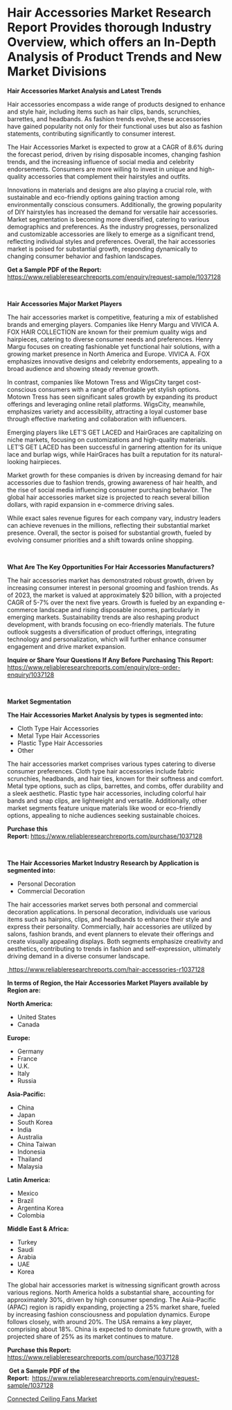 <p><h1>Hair Accessories Market Research Report Provides thorough Industry Overview, which offers an In-Depth Analysis of Product Trends and New Market Divisions</h1></p><p><strong>Hair Accessories Market Analysis and Latest Trends</strong></p>
<p><p>Hair accessories encompass a wide range of products designed to enhance and style hair, including items such as hair clips, bands, scrunchies, barrettes, and headbands. As fashion trends evolve, these accessories have gained popularity not only for their functional uses but also as fashion statements, contributing significantly to consumer interest.</p><p>The Hair Accessories Market is expected to grow at a CAGR of 8.6% during the forecast period, driven by rising disposable incomes, changing fashion trends, and the increasing influence of social media and celebrity endorsements. Consumers are more willing to invest in unique and high-quality accessories that complement their hairstyles and outfits. </p><p>Innovations in materials and designs are also playing a crucial role, with sustainable and eco-friendly options gaining traction among environmentally conscious consumers. Additionally, the growing popularity of DIY hairstyles has increased the demand for versatile hair accessories. Market segmentation is becoming more diversified, catering to various demographics and preferences. As the industry progresses, personalized and customizable accessories are likely to emerge as a significant trend, reflecting individual styles and preferences. Overall, the hair accessories market is poised for substantial growth, responding dynamically to changing consumer behavior and fashion landscapes.</p></p>
<p><strong>Get a Sample PDF of the Report:&nbsp;</strong> <a href="https://www.reliableresearchreports.com/enquiry/request-sample/1037128?utm_campaign=1674&utm_medium=2&utm_source=Github&utm_content=ia&utm_term=06022025&utm_id=hair-accessories">https://www.reliableresearchreports.com/enquiry/request-sample/1037128</a></p>
<p>&nbsp;</p>
<p><strong>Hair Accessories Major Market Players</strong></p>
<p><p>The hair accessories market is competitive, featuring a mix of established brands and emerging players. Companies like Henry Margu and VIVICA A. FOX HAIR COLLECTION are known for their premium quality wigs and hairpieces, catering to diverse consumer needs and preferences. Henry Margu focuses on creating fashionable yet functional hair solutions, with a growing market presence in North America and Europe. VIVICA A. FOX emphasizes innovative designs and celebrity endorsements, appealing to a broad audience and showing steady revenue growth.</p><p>In contrast, companies like Motown Tress and WigsCity target cost-conscious consumers with a range of affordable yet stylish options. Motown Tress has seen significant sales growth by expanding its product offerings and leveraging online retail platforms. WigsCity, meanwhile, emphasizes variety and accessibility, attracting a loyal customer base through effective marketing and collaboration with influencers.</p><p>Emerging players like LET’S GET LACED and HairGraces are capitalizing on niche markets, focusing on customizations and high-quality materials. LET’S GET LACED has been successful in garnering attention for its unique lace and burlap wigs, while HairGraces has built a reputation for its natural-looking hairpieces.</p><p>Market growth for these companies is driven by increasing demand for hair accessories due to fashion trends, growing awareness of hair health, and the rise of social media influencing consumer purchasing behavior. The global hair accessories market size is projected to reach several billion dollars, with rapid expansion in e-commerce driving sales.</p><p>While exact sales revenue figures for each company vary, industry leaders can achieve revenues in the millions, reflecting their substantial market presence. Overall, the sector is poised for substantial growth, fueled by evolving consumer priorities and a shift towards online shopping.</p></p>
<p>&nbsp;</p>
<p><strong>What Are The Key Opportunities For Hair Accessories Manufacturers?</strong></p>
<p><p>The hair accessories market has demonstrated robust growth, driven by increasing consumer interest in personal grooming and fashion trends. As of 2023, the market is valued at approximately $20 billion, with a projected CAGR of 5-7% over the next five years. Growth is fueled by an expanding e-commerce landscape and rising disposable incomes, particularly in emerging markets. Sustainability trends are also reshaping product development, with brands focusing on eco-friendly materials. The future outlook suggests a diversification of product offerings, integrating technology and personalization, which will further enhance consumer engagement and drive market expansion.</p></p>
<p><strong>Inquire or Share Your Questions If Any Before Purchasing This Report:</strong> <a href="https://www.reliableresearchreports.com/enquiry/pre-order-enquiry/1037128?utm_campaign=1674&utm_medium=2&utm_source=Github&utm_content=ia&utm_term=06022025&utm_id=hair-accessories">https://www.reliableresearchreports.com/enquiry/pre-order-enquiry/1037128</a></p>
<p>&nbsp;</p>
<p><strong>Market Segmentation</strong></p>
<p><strong>The Hair Accessories Market Analysis by types is segmented into:</strong></p>
<p><ul><li>Cloth Type Hair Accessories</li><li>Metal Type Hair Accessories</li><li>Plastic Type Hair Accessories</li><li>Other</li></ul></p>
<p><p>The hair accessories market comprises various types catering to diverse consumer preferences. Cloth type hair accessories include fabric scrunchies, headbands, and hair ties, known for their softness and comfort. Metal type options, such as clips, barrettes, and combs, offer durability and a sleek aesthetic. Plastic type hair accessories, including colorful hair bands and snap clips, are lightweight and versatile. Additionally, other market segments feature unique materials like wood or eco-friendly options, appealing to niche audiences seeking sustainable choices.</p></p>
<p><strong>Purchase this Report:&nbsp;</strong><a href="https://www.reliableresearchreports.com/purchase/1037128?utm_campaign=1674&utm_medium=2&utm_source=Github&utm_content=ia&utm_term=06022025&utm_id=hair-accessories">https://www.reliableresearchreports.com/purchase/1037128</a></p>
<p>&nbsp;</p>
<p><strong>The Hair Accessories Market Industry Research by Application is segmented into:</strong></p>
<p><ul><li>Personal Decoration</li><li>Commercial Decoration</li></ul></p>
<p><p>The hair accessories market serves both personal and commercial decoration applications. In personal decoration, individuals use various items such as hairpins, clips, and headbands to enhance their style and express their personality. Commercially, hair accessories are utilized by salons, fashion brands, and event planners to elevate their offerings and create visually appealing displays. Both segments emphasize creativity and aesthetics, contributing to trends in fashion and self-expression, ultimately driving demand in a diverse consumer landscape.</p></p>
<p><a href="https://www.reliableresearchreports.com/hair-accessories-r1037128?utm_campaign=1674&utm_medium=2&utm_source=Github&utm_content=ia&utm_term=06022025&utm_id=hair-accessories">&nbsp;https://www.reliableresearchreports.com/hair-accessories-r1037128</a></p>
<p><strong>In terms of Region, the Hair Accessories Market Players available by Region are:</strong></p>
<p>
    <p> <strong> North America: </strong>
        <ul>
            <li>United States</li>
            <li>Canada</li>
        </ul>
        </p> 
    <p> <strong> Europe: </strong>
        <ul>
            <li>Germany</li>
            <li>France</li>
            <li>U.K.</li>
            <li>Italy</li>
            <li>Russia</li>
        </ul>
        </p> 
    <p> <strong> Asia-Pacific: </strong>
        <ul>
            <li>China</li>
            <li>Japan</li>
            <li>South Korea</li>
            <li>India</li>
            <li>Australia</li>
            <li>China Taiwan</li>
            <li>Indonesia</li>
            <li>Thailand</li>
            <li>Malaysia</li>
        </ul>
        </p> 
    <p> <strong> Latin America: </strong>
        <ul>
            <li>Mexico</li>
            <li>Brazil</li>
            <li>Argentina Korea</li>
            <li>Colombia</li>
        </ul>
        </p> 
    <p> <strong> Middle East & Africa: </strong>
        <ul>
            <li>Turkey</li>
            <li>Saudi</li>
            <li>Arabia</li>
            <li>UAE</li>
            <li>Korea</li>
        </ul>
    </p>
    </p>
<p><p>The global hair accessories market is witnessing significant growth across various regions. North America holds a substantial share, accounting for approximately 30%, driven by high consumer spending. The Asia-Pacific (APAC) region is rapidly expanding, projecting a 25% market share, fueled by increasing fashion consciousness and population dynamics. Europe follows closely, with around 20%. The USA remains a key player, comprising about 18%. China is expected to dominate future growth, with a projected share of 25% as its market continues to mature.</p></p>
<p><strong>Purchase this Report: </strong><a href="https://www.reliableresearchreports.com/purchase/1037128?utm_campaign=1674&utm_medium=2&utm_source=Github&utm_content=ia&utm_term=06022025&utm_id=hair-accessories">https://www.reliableresearchreports.com/purchase/1037128</a></p>
<p>&nbsp;<strong>Get a Sample PDF of the Report:&nbsp;&nbsp;</strong><a href="https://www.reliableresearchreports.com/enquiry/request-sample/1037128?utm_campaign=1674&utm_medium=2&utm_source=Github&utm_content=ia&utm_term=06022025&utm_id=hair-accessories">https://www.reliableresearchreports.com/enquiry/request-sample/1037128</a></p>
<p><strong></strong></p>
<p><p><a href="https://github.com/mookiesville/Market-Research-Report-List-1/blob/main/connected-ceiling-fans-market.md?utm_campaign=1674&utm_medium=2&utm_source=Github&utm_content=ia&utm_term=06022025&utm_id=hair-accessories">Connected Ceiling Fans Market</a></p></p>